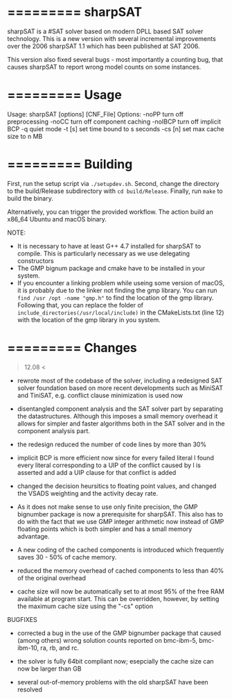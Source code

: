 =========
sharpSAT
=========

sharpSAT is a #SAT solver based on modern DPLL based SAT solver technology.
This is a new version with several incremental improvements over the 2006
sharpSAT 1.1 which has been published at SAT 2006.

This version also fixed several bugs - most importantly a counting bug,
that causes sharpSAT to report wrong model counts on some instances.

=========
Usage
=========

Usage: sharpSAT [options] [CNF_File]
Options: 
	-noPP	turn off preprocessing
	-noCC	turn off component caching
	-noIBCP	turn off implicit BCP
	-q      quiet mode
	-t [s] 	set time bound to s seconds
	-cs [n]	set max cache size to n MB


=========
Building
=========

First, run the setup script via `./setupdev.sh`. Second, change the directory to the
build/Release subdirectory with `cd build/Release`. Finally, run `make` to build the binary.

Alternatively, you can trigger the provided workflow. The action build an x86_64 Ubuntu and macOS binary.

NOTE:

- It is necessary to have at least G++ 4.7 installed for sharpSAT to
compile. This is particularly necessary as we use delegating constructors 
- The GMP bignum package and cmake have to be installed in your system. 
- If you encounter a linking problem while useing some version of macOS, it is probably due to the linker not finding the gmp library. You can run `find /usr /opt -name "gmp.h"` to find the location of the gmp library. Following that, you can replace the folder of `include_directories(/usr/local/include)` in the CMakeLists.txt (line 12) with the location of the gmp library in you system.


=========
 Changes 
=========

> 12.08 <

- rewrote most of the codebase of the solver, including a redesigned SAT solver
foundation based on more recent developments such as MiniSAT and TiniSAT,
e.g. conflict clause minimization is used now

- disentangled component analysis and the SAT solver part by separating the 
datastructures. Although this imposes a small memory overhead it allows
for simpler and faster algorithms both in the SAT solver and in the component 
analysis part.

- the redesign reduced the number of code lines by more than 30%

- implicit BCP is more efficient now since for every failed literal l found
every literal corresponding to a UIP of the conflict caused by l is asserted
and add a UIP clause for that conflict is added

- changed the decision heursitics to floating point values, and changed 
the VSADS weighting and the activity decay rate.

- As it does not make sense to use only finite precision, the GMP bignumber 
package is now a prerequisite for sharpSAT. This also has to do with the 
fact that we use GMP integer arithmetic now instead of GMP floating points
which is both simpler and has a small memory advantage.

- A new coding of the cached components is introduced which frequently saves 
30 - 50% of cache memory.

- reduced the memory overhead of cached components to less than 40% of the 
original overhead

-  cache size will now be automatically set to at most 95% of the free RAM 
available at program start. This can be overridden, however, by setting the
maximum cache size using the "-cs" option


BUGFIXES

- corrected a bug in the use of the GMP bignumber package that caused (among others)
wrong solution counts reported on bmc-ibm-5, bmc-ibm-10, ra, rb, and rc.

- the solver is fully 64bit compliant now; esepcially the cache size can now be 
larger than GB

- several out-of-memory problems with the old sharpSAT have been resolved
